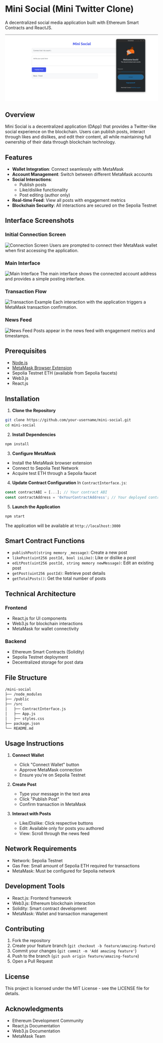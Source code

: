 # Mini Social (Mini Twitter Clone)

A decentralized social media application built with Ethereum Smart Contracts and ReactJS.

![Mini Social Interface](imgs/1.png)

## Overview

Mini Social is a decentralized application (DApp) that provides a Twitter-like social experience on the blockchain. Users can publish posts, interact through likes and dislikes, and edit their content, all while maintaining full ownership of their data through blockchain technology.

## Features

- **Wallet Integration**: Connect seamlessly with MetaMask
- **Account Management**: Switch between different MetaMask accounts
- **Social Interactions**: 
  - Publish posts
  - Like/dislike functionality
  - Post editing (author only)
- **Real-time Feed**: View all posts with engagement metrics
- **Blockchain Security**: All interactions are secured on the Sepolia Testnet

## Interface Screenshots

### Initial Connection Screen
![Connection Screen](demo-screenshots/connection.png)
Users are prompted to connect their MetaMask wallet when first accessing the application.

### Main Interface
![Main Interface](demo-screenshots/main-interface.png)
The main interface shows the connected account address and provides a simple posting interface.

### Transaction Flow
![Transaction Example](demo-screenshots/transaction.png)
Each interaction with the application triggers a MetaMask transaction confirmation.

### News Feed
![News Feed](demo-screenshots/news-feed.png)
Posts appear in the news feed with engagement metrics and timestamps.

## Prerequisites

- [Node.js](https://nodejs.org/)
- [MetaMask Browser Extension](https://metamask.io/)
- Sepolia Testnet ETH (available from Sepolia faucets)
- Web3.js
- React.js

## Installation

1. **Clone the Repository**
```bash
git clone https://github.com/your-username/mini-social.git
cd mini-social
```

2. **Install Dependencies**
```bash
npm install
```

3. **Configure MetaMask**
- Install the MetaMask browser extension
- Connect to Sepolia Test Network
- Acquire test ETH through a Sepolia faucet

4. **Update Contract Configuration**
In `ContractInterface.js`:
```javascript
const contractABI = [...]; // Your contract ABI
const contractAddress = '0xYourContractAddress'; // Your deployed contract address
```

5. **Launch the Application**
```bash
npm start
```
The application will be available at `http://localhost:3000`

## Smart Contract Functions

- `publishPost(string memory _message)`: Create a new post
- `likePost(uint256 postId, bool isLike)`: Like or dislike a post
- `editPost(uint256 postId, string memory newMessage)`: Edit an existing post
- `getPost(uint256 postId)`: Retrieve post details
- `getTotalPosts()`: Get the total number of posts

## Technical Architecture

### Frontend
- React.js for UI components
- Web3.js for blockchain interactions
- MetaMask for wallet connectivity

### Backend
- Ethereum Smart Contracts (Solidity)
- Sepolia Testnet deployment
- Decentralized storage for post data

## File Structure

```
/mini-social
├── /node_modules
├── /public
├── /src
│   ├── ContractInterface.js
│   ├── App.js
│   ├── styles.css
├── package.json
└── README.md
```

## Usage Instructions

1. **Connect Wallet**
   - Click "Connect Wallet" button
   - Approve MetaMask connection
   - Ensure you're on Sepolia Testnet

2. **Create Post**
   - Type your message in the text area
   - Click "Publish Post"
   - Confirm transaction in MetaMask

3. **Interact with Posts**
   - Like/Dislike: Click respective buttons
   - Edit: Available only for posts you authored
   - View: Scroll through the news feed

## Network Requirements

- Network: Sepolia Testnet
- Gas Fee: Small amount of Sepolia ETH required for transactions
- MetaMask: Must be configured for Sepolia network

## Development Tools

- React.js: Frontend framework
- Web3.js: Ethereum blockchain interaction
- Solidity: Smart contract development
- MetaMask: Wallet and transaction management

## Contributing

1. Fork the repository
2. Create your feature branch (`git checkout -b feature/amazing-feature`)
3. Commit your changes (`git commit -m 'Add amazing feature'`)
4. Push to the branch (`git push origin feature/amazing-feature`)
5. Open a Pull Request

## License

This project is licensed under the MIT License - see the LICENSE file for details.

## Acknowledgments

- Ethereum Development Community
- React.js Documentation
- Web3.js Documentation
- MetaMask Team
